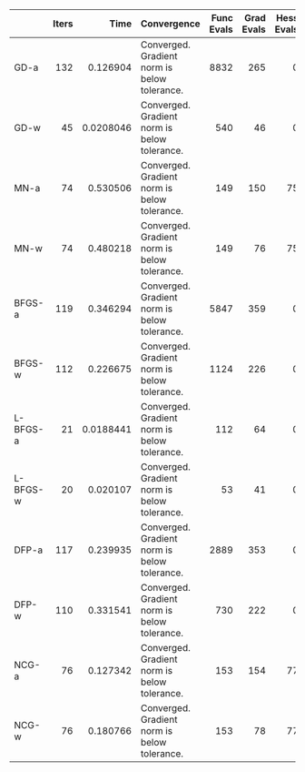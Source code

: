 |          |   Iters |      Time | Convergence                                  |   Func Evals |   Grad Evals |   Hess Evals |
|:---------|--------:|----------:|:---------------------------------------------|-------------:|-------------:|-------------:|
| GD-a     |     132 | 0.126904  | Converged. Gradient norm is below tolerance. |         8832 |          265 |            0 |
| GD-w     |      45 | 0.0208046 | Converged. Gradient norm is below tolerance. |          540 |           46 |            0 |
| MN-a     |      74 | 0.530506  | Converged. Gradient norm is below tolerance. |          149 |          150 |           75 |
| MN-w     |      74 | 0.480218  | Converged. Gradient norm is below tolerance. |          149 |           76 |           75 |
| BFGS-a   |     119 | 0.346294  | Converged. Gradient norm is below tolerance. |         5847 |          359 |            0 |
| BFGS-w   |     112 | 0.226675  | Converged. Gradient norm is below tolerance. |         1124 |          226 |            0 |
| L-BFGS-a |      21 | 0.0188441 | Converged. Gradient norm is below tolerance. |          112 |           64 |            0 |
| L-BFGS-w |      20 | 0.020107  | Converged. Gradient norm is below tolerance. |           53 |           41 |            0 |
| DFP-a    |     117 | 0.239935  | Converged. Gradient norm is below tolerance. |         2889 |          353 |            0 |
| DFP-w    |     110 | 0.331541  | Converged. Gradient norm is below tolerance. |          730 |          222 |            0 |
| NCG-a    |      76 | 0.127342  | Converged. Gradient norm is below tolerance. |          153 |          154 |           77 |
| NCG-w    |      76 | 0.180766  | Converged. Gradient norm is below tolerance. |          153 |           78 |           77 |
